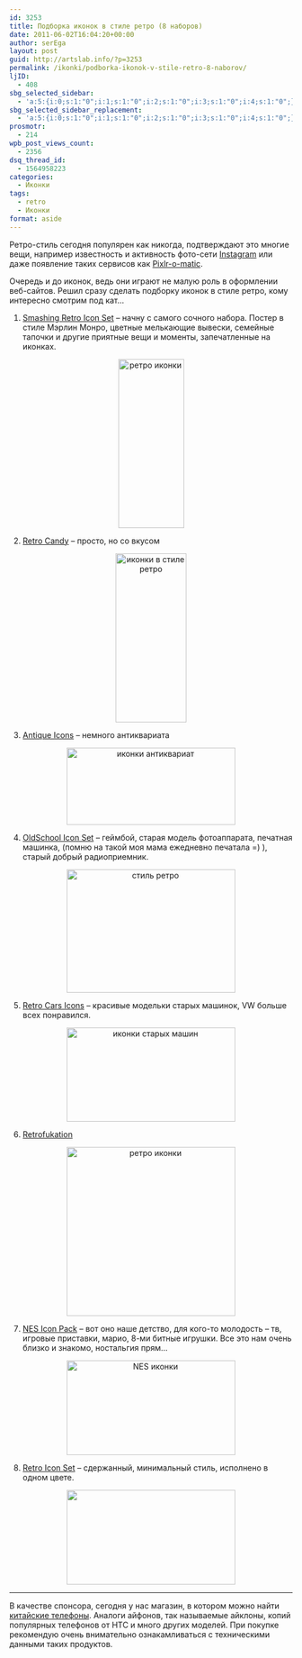 ```yaml
---
id: 3253
title: Подборка иконок в стиле ретро (8 наборов)
date: 2011-06-02T16:04:20+00:00
author: serEga
layout: post
guid: http://artslab.info/?p=3253
permalink: /ikonki/podborka-ikonok-v-stile-retro-8-naborov/
ljID:
  - 408
sbg_selected_sidebar:
  - 'a:5:{i:0;s:1:"0";i:1;s:1:"0";i:2;s:1:"0";i:3;s:1:"0";i:4;s:1:"0";}'
sbg_selected_sidebar_replacement:
  - 'a:5:{i:0;s:1:"0";i:1;s:1:"0";i:2;s:1:"0";i:3;s:1:"0";i:4;s:1:"0";}'
prosmotr:
  - 214
wpb_post_views_count:
  - 2356
dsq_thread_id:
  - 1564958223
categories:
  - Иконки
tags:
  - retro
  - Иконки
format: aside
---
```

Ретро-стиль сегодня популярен как никогда, подтверждают это многие вещи, например известность и активность фото-сети [Instagram](http://artslab.info/prilozheniya-dlya-ipod-touchiphone/instagram-fotoset-dlya-vladeltsev-iphone-pereklichka/) или даже появление таких сервисов как [Pixlr-o-matic](http://artslab.info/onlayn-servisyi/pixlr-o-matic-dobavlyaem-retro-effekty-k-fotografiyam/).

Очередь и до иконок, ведь они играют не малую роль в оформлении веб-сайтов. Решил сразу сделать подборку иконок в стиле ретро, кому интересно смотрим под кат&#8230;

1. <a href="http://www.smashingmagazine.com/2009/02/12/smashing-retro-icon-set/" rel="nofollow">Smashing Retro Icon Set</a> &#8211; начну с самого сочного набора. Постер в стиле Мэрлин Монро, цветные мелькающие вывески, семейные тапочки и другие приятные вещи и моменты, запечатленные на иконках.

<center>
  <a href="http://googledrive.com/host/0B9lHVSSSdxdxd0hjdUdmRzY3Tjg/retro_icons.jpg"><img src="http://googledrive.com/host/0B9lHVSSSdxdxd0hjdUdmRzY3Tjg/retro_icons-117x300.jpg" alt="ретро иконки" title="retro_icons" width="117" height="300" class="alignnone size-medium wp-image-3262" rel="nofollow" srcset="http://googledrive.com/host/0B9lHVSSSdxdxd0hjdUdmRzY3Tjg/retro_icons-117x300.jpg 117w, http://googledrive.com/host/0B9lHVSSSdxdxd0hjdUdmRzY3Tjg/retro_icons-401x1024.jpg 401w" sizes="(max-width: 117px) 100vw, 117px" /></a>
</center>

<!--more-->

2. <a href="http://sixrevisions.com/freebies/icons/free-retro-candy/" rel="nofollow">Retro Candy</a> &#8211; просто, но со вкусом

<center>
  <a href="http://googledrive.com/host/0B9lHVSSSdxdxd0hjdUdmRzY3Tjg/retro_icons_candy_preview.png" rel="nofollow"><img src="http://googledrive.com/host/0B9lHVSSSdxdxd0hjdUdmRzY3Tjg/retro_icons_candy_preview-126x300.png" alt="иконки в стиле ретро" title="retro_icons_candy_preview" width="126" height="300" class="alignnone size-medium wp-image-3254" /></a>
</center>

3. <a href="http://paradis24434.deviantart.com/art/Antique-Icon-update-72437894" rel="nofollow">Antique Icons</a> &#8211; немного антиквариата

<center>
  <a href="http://googledrive.com/host/0B9lHVSSSdxdxd0hjdUdmRzY3Tjg/antikwariat_retro_iconki.jpg"><img src="http://googledrive.com/host/0B9lHVSSSdxdxd0hjdUdmRzY3Tjg/antikwariat_retro_iconki-300x137.jpg" alt="иконки антиквариат" title="antikwariat_retro_iconki" width="300" height="137" class="alignnone size-medium wp-image-3255" srcset="http://googledrive.com/host/0B9lHVSSSdxdxd0hjdUdmRzY3Tjg/antikwariat_retro_iconki-300x137.jpg 300w, http://googledrive.com/host/0B9lHVSSSdxdxd0hjdUdmRzY3Tjg/antikwariat_retro_iconki.jpg 680w" sizes="(max-width: 300px) 100vw, 300px" /></a>
</center>

4. <a href="http://177icons.com/oldschool-icon-set" rel="nofollow">OldSchool Icon Set</a> &#8211; геймбой, старая модель фотоаппарата, печатная машинка, (помню на такой моя мама ежедневно печатала =) ), старый добрый радиоприемник.

<center>
  <a href="http://googledrive.com/host/0B9lHVSSSdxdxd0hjdUdmRzY3Tjg/oldschool_big.jpg"><img src="http://googledrive.com/host/0B9lHVSSSdxdxd0hjdUdmRzY3Tjg/oldschool_big-300x219.jpg" alt="стиль ретро " title="oldschool_big" width="300" height="219" class="alignnone size-medium wp-image-3257" rel="nofollow" srcset="http://googledrive.com/host/0B9lHVSSSdxdxd0hjdUdmRzY3Tjg/oldschool_big-300x219.jpg 300w, http://googledrive.com/host/0B9lHVSSSdxdxd0hjdUdmRzY3Tjg/oldschool_big.jpg 640w" sizes="(max-width: 300px) 100vw, 300px" /></a>
</center>

5. <a href="http://www.archigraphs.com/dockicons.htm" rel="nofollow">Retro Cars Icons</a> &#8211; красивые модельки старых машинок, VW больше всех понравился.

<center>
  <a href="http://googledrive.com/host/0B9lHVSSSdxdxd0hjdUdmRzY3Tjg/free-cars-icons.jpg" rel="nofollow"><img src="http://googledrive.com/host/0B9lHVSSSdxdxd0hjdUdmRzY3Tjg/free-cars-icons-300x167.jpg" alt="иконки старых машин" title="free-cars-icons" width="300" height="167" class="alignnone size-medium wp-image-3258" srcset="http://googledrive.com/host/0B9lHVSSSdxdxd0hjdUdmRzY3Tjg/free-cars-icons-300x167.jpg 300w, http://googledrive.com/host/0B9lHVSSSdxdxd0hjdUdmRzY3Tjg/free-cars-icons.jpg 450w" sizes="(max-width: 300px) 100vw, 300px" /></a>
</center>

6. <a href="http://jg-visuals.deviantart.com/art/Retrofukation-Icons-102315475" rel="nofollow">Retrofukation</a>



<center>
  <a href="http://googledrive.com/host/0B9lHVSSSdxdxd0hjdUdmRzY3Tjg/Retrofukation__Icons__by_jg_visuals.png" rel="nofollow"><img src="http://googledrive.com/host/0B9lHVSSSdxdxd0hjdUdmRzY3Tjg/Retrofukation__Icons__by_jg_visuals-300x300.png" alt="ретро иконки" title="Retrofukation__Icons__by_jg_visuals" width="300" height="300" class="alignnone size-medium wp-image-3260" srcset="http://googledrive.com/host/0B9lHVSSSdxdxd0hjdUdmRzY3Tjg/Retrofukation__Icons__by_jg_visuals-300x300.png 300w, http://googledrive.com/host/0B9lHVSSSdxdxd0hjdUdmRzY3Tjg/Retrofukation__Icons__by_jg_visuals-100x100.png 100w, http://googledrive.com/host/0B9lHVSSSdxdxd0hjdUdmRzY3Tjg/Retrofukation__Icons__by_jg_visuals.png 663w" sizes="(max-width: 300px) 100vw, 300px" /></a>
</center>

7. <a href="http://ahuri.deviantart.com/art/Nes-Icons-Pack-67659273" rel="nofollow">NES Icon Pack</a> &#8211; вот оно наше детство, для кого-то молодость &#8211; тв, игровые приставки, марио, 8-ми битные игрушки. Все это нам очень близко и знакомо, ностальгия прям&#8230;

<center>
  <a href="http://googledrive.com/host/0B9lHVSSSdxdxd0hjdUdmRzY3Tjg/Nes_Icons_Pack_by_Ahuri.jpg"><img src="http://googledrive.com/host/0B9lHVSSSdxdxd0hjdUdmRzY3Tjg/Nes_Icons_Pack_by_Ahuri-300x168.jpg" alt="NES иконки" title="Nes_Icons_Pack_by_Ahuri" width="300" height="168" class="alignnone size-medium wp-image-3259" srcset="http://googledrive.com/host/0B9lHVSSSdxdxd0hjdUdmRzY3Tjg/Nes_Icons_Pack_by_Ahuri-300x168.jpg 300w, http://googledrive.com/host/0B9lHVSSSdxdxd0hjdUdmRzY3Tjg/Nes_Icons_Pack_by_Ahuri-1024x576.jpg 1024w, http://googledrive.com/host/0B9lHVSSSdxdxd0hjdUdmRzY3Tjg/Nes_Icons_Pack_by_Ahuri.jpg 1191w" sizes="(max-width: 300px) 100vw, 300px" /></a>
</center>

8. <a href="http://yourneighbours.de/web-design/free-retro-icon-set/" rel="nofollow">Retro Icon Set</a> &#8211; сдержанный, минимальный стиль, исполнено в одном цвете.

<center>
  <a href="http://googledrive.com/host/0B9lHVSSSdxdxd0hjdUdmRzY3Tjg/Free_YNBS_Retro_Icon_Set.png" rel="nofollow"><img src="http://googledrive.com/host/0B9lHVSSSdxdxd0hjdUdmRzY3Tjg/Free_YNBS_Retro_Icon_Set-300x168.png" alt="" title="Free_YNBS_Retro_Icon_Set" width="300" height="168" class="alignnone size-medium wp-image-3256" srcset="http://googledrive.com/host/0B9lHVSSSdxdxd0hjdUdmRzY3Tjg/Free_YNBS_Retro_Icon_Set-300x168.png 300w, http://googledrive.com/host/0B9lHVSSSdxdxd0hjdUdmRzY3Tjg/Free_YNBS_Retro_Icon_Set.png 570w" sizes="(max-width: 300px) 100vw, 300px" /></a>
</center>

* * *

В качестве спонсора, сегодня у нас магазин, в котором можно найти [китайские телефоны](http://dvmobi.ru). Аналоги айфонов, так называемые айклоны, копий популярных телефонов от HTC и много других моделей. При покупке рекомендую очень внимательно ознакамливаться с техническими данными таких продуктов.